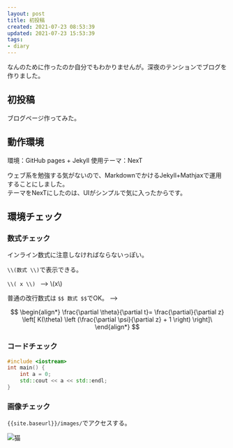 ```yaml
---
layout: post
title: 初投稿
created: 2021-07-23 08:53:39
updated: 2021-07-23 15:53:39
tags:
- diary
---
```


なんのために作ったのか自分でもわかりませんが。深夜のテンションでブログを作りました。

## 初投稿

ブログページ作ってみた。

## 動作環境

環境：GitHub pages + Jekyll 
使用テーマ：NexT

ウェブ系を勉強する気がないので、MarkdownでかけるJekyll+Mathjaxで運用することにしました。  
テーマをNexTにしたのは、UIがシンプルで気に入ったからです。

## 環境チェック

### 数式チェック

インライン数式に注意しなければならないっぽい。

`\\(数式 \\)`で表示できる。

`\\( x \\) ` --> \\(x\\)

普通の改行数式は `$$ 数式 $$`でOK。
-->

$$
\begin{align*}
\frac{\partial \theta}{\partial t}= \frac{\partial}{\partial z}
\left[ K(\theta) \left (\frac{\partial \psi}{\partial z} + 1 \right) \right]\
\end{align*}
$$

### コードチェック

```c++
#include <iostream>
int main() {
    int a = 0;
    std::cout << a << std::endl;
}
```

### 画像チェック

`{{site.baseurl}}/images/`でアクセスする。

![猫]({{site.baseurl}}/images/cat.jpg)
